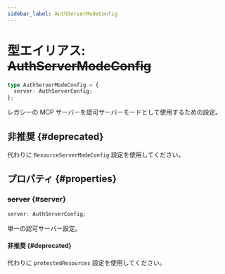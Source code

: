 ```yaml
---
sidebar_label: AuthServerModeConfig
---
```


# 型エイリアス: ~~AuthServerModeConfig~~

```ts
type AuthServerModeConfig = {
  server: AuthServerConfig;
};
```

レガシーの MCP サーバーを認可サーバーモードとして使用するための設定。

## 非推奨 {#deprecated}

代わりに `ResourceServerModeConfig` 設定を使用してください。

## プロパティ {#properties}

### ~~server~~ {#server}

```ts
server: AuthServerConfig;
```

単一の認可サーバー設定。

#### 非推奨 {#deprecated}

代わりに `protectedResources` 設定を使用してください。
